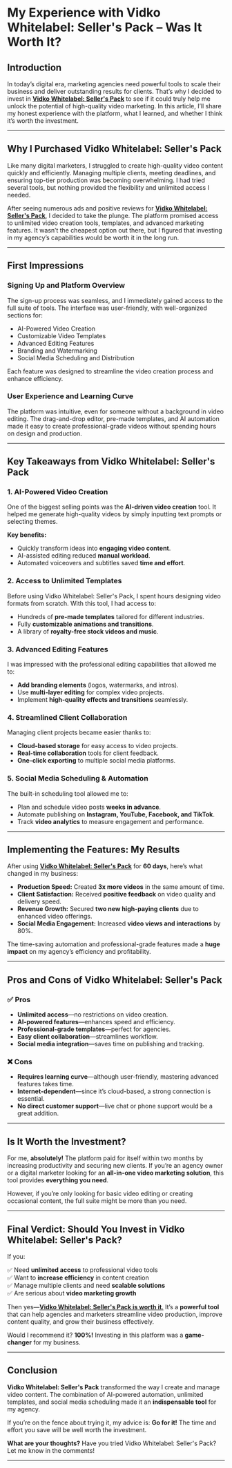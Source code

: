 # **My Experience with Vidko Whitelabel: Seller's Pack – Was It Worth It?**

## **Introduction**

In today’s digital era, marketing agencies need powerful tools to scale their business and deliver outstanding results for clients. That’s why I decided to invest in [**Vidko Whitelabel: Seller's Pack**](https://jvz7.com/c/1901667/416480/) to see if it could truly help me unlock the potential of high-quality video marketing. In this article, I’ll share my honest experience with the platform, what I learned, and whether I think it’s worth the investment.

---

## **Why I Purchased Vidko Whitelabel: Seller's Pack**

Like many digital marketers, I struggled to create high-quality video content quickly and efficiently. Managing multiple clients, meeting deadlines, and ensuring top-tier production was becoming overwhelming. I had tried several tools, but nothing provided the flexibility and unlimited access I needed.

After seeing numerous ads and positive reviews for [**Vidko Whitelabel: Seller's Pack**](https://jvz7.com/c/1901667/416480/), I decided to take the plunge. The platform promised access to unlimited video creation tools, templates, and advanced marketing features. It wasn’t the cheapest option out there, but I figured that investing in my agency’s capabilities would be worth it in the long run.

---

## **First Impressions**

### **Signing Up and Platform Overview**

The sign-up process was seamless, and I immediately gained access to the full suite of tools. The interface was user-friendly, with well-organized sections for:

* AI-Powered Video Creation  
* Customizable Video Templates  
* Advanced Editing Features  
* Branding and Watermarking  
* Social Media Scheduling and Distribution

Each feature was designed to streamline the video creation process and enhance efficiency.

### **User Experience and Learning Curve**

The platform was intuitive, even for someone without a background in video editing. The drag-and-drop editor, pre-made templates, and AI automation made it easy to create professional-grade videos without spending hours on design and production.

---

## **Key Takeaways from Vidko Whitelabel: Seller's Pack**

### **1\. AI-Powered Video Creation**

One of the biggest selling points was the **AI-driven video creation** tool. It helped me generate high-quality videos by simply inputting text prompts or selecting themes.

**Key benefits:**

* Quickly transform ideas into **engaging video content**.  
* AI-assisted editing reduced **manual workload**.  
* Automated voiceovers and subtitles saved **time and effort**.

### **2\. Access to Unlimited Templates**

Before using Vidko Whitelabel: Seller's Pack, I spent hours designing video formats from scratch. With this tool, I had access to:

* Hundreds of **pre-made templates** tailored for different industries.  
* Fully **customizable animations and transitions**.  
* A library of **royalty-free stock videos and music**.

### **3\. Advanced Editing Features**

I was impressed with the professional editing capabilities that allowed me to:

* **Add branding elements** (logos, watermarks, and intros).  
* Use **multi-layer editing** for complex video projects.  
* Implement **high-quality effects and transitions** seamlessly.

### **4\. Streamlined Client Collaboration**

Managing client projects became easier thanks to:

* **Cloud-based storage** for easy access to video projects.  
* **Real-time collaboration** tools for client feedback.  
* **One-click exporting** to multiple social media platforms.

### **5\. Social Media Scheduling & Automation**

The built-in scheduling tool allowed me to:

* Plan and schedule video posts **weeks in advance**.  
* Automate publishing on **Instagram, YouTube, Facebook, and TikTok**.  
* Track **video analytics** to measure engagement and performance.

---

## **Implementing the Features: My Results**

After using [**Vidko Whitelabel: Seller's Pack**](https://jvz7.com/c/1901667/416480/) for **60 days**, here’s what changed in my business:

* **Production Speed:** Created **3x more videos** in the same amount of time.  
* **Client Satisfaction:** Received **positive feedback** on video quality and delivery speed.  
* **Revenue Growth:** Secured **two new high-paying clients** due to enhanced video offerings.  
* **Social Media Engagement:** Increased **video views and interactions** by 80%.

The time-saving automation and professional-grade features made a **huge impact** on my agency’s efficiency and profitability.

---

## **Pros and Cons of Vidko Whitelabel: Seller's Pack**

### **✅ Pros**

* **Unlimited access**—no restrictions on video creation.  
* **AI-powered features**—enhances speed and efficiency.  
* **Professional-grade templates**—perfect for agencies.  
* **Easy client collaboration**—streamlines workflow.  
* **Social media integration**—saves time on publishing and tracking.

### **❌ Cons**

* **Requires learning curve**—although user-friendly, mastering advanced features takes time.  
* **Internet-dependent**—since it’s cloud-based, a strong connection is essential.  
* **No direct customer support**—live chat or phone support would be a great addition.

---

## **Is It Worth the Investment?**

For me, **absolutely\!** The platform paid for itself within two months by increasing productivity and securing new clients. If you’re an agency owner or a digital marketer looking for an **all-in-one video marketing solution**, this tool provides **everything you need**.

However, if you’re only looking for basic video editing or creating occasional content, the full suite might be more than you need.

---

## **Final Verdict: Should You Invest in Vidko Whitelabel: Seller's Pack?**

If you:

✅ Need **unlimited access** to professional video tools  
✅ Want to **increase efficiency** in content creation  
✅ Manage multiple clients and need **scalable solutions**  
✅ Are serious about **video marketing growth**

Then yes—[**Vidko Whitelabel: Seller's Pack is worth it**.](https://jvz7.com/c/1901667/416480/) It’s a **powerful tool** that can help agencies and marketers streamline video production, improve content quality, and grow their business effectively.

Would I recommend it? **100%\!** Investing in this platform was a **game-changer** for my business.

---

## **Conclusion**

**Vidko Whitelabel: Seller's Pack** transformed the way I create and manage video content. The combination of AI-powered automation, unlimited templates, and social media scheduling made it an **indispensable tool** for my agency.

If you’re on the fence about trying it, my advice is: **Go for it\!** The time and effort you save will be well worth the investment.

**What are your thoughts?** Have you tried Vidko Whitelabel: Seller's Pack? Let me know in the comments\!

---
